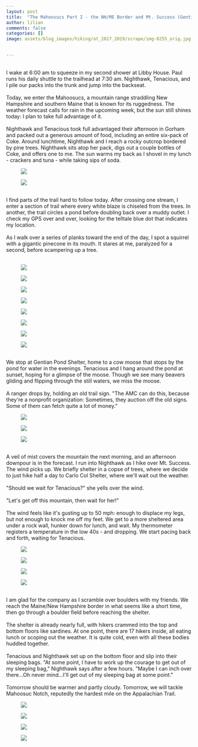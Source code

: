 ```yaml
---
layout: post  
title:  "The Mahoosucs Part I - the NH/ME Border and Mt. Success (Gentian Pond Shelter to Carlo Col Shelter): Days 120-121"  
author: lilian  
comments: false  
categories: []  
image: assets/blog_images/hiking/at_2017_2019/scrape/img-8255_orig.jpg 
                  

---
```

<a></a><br>I wake at 6:00 am to squeeze in my second shower at Libby House. Paul runs his daily shuttle to the trailhead at 7:30 am. Nighthawk, Tenacious, and I pile our packs into the trunk and jump into the backseat.<br><a></a><br>Today, we enter the Mahoosucs, a mountain range straddling New Hampshire and southern Maine that is known for its ruggedness. The weather forecast calls for rain in the upcoming week, but the sun still shines today: I plan to take full advantage of it.<br><a></a><br>Nighthawk and Tenacious took full advantaged their afternoon in Gorham and packed out a generous amount of food, including an entire six-pack of Coke. Around lunchtime, Nighthawk and I reach a rocky outcrop bordered by pine trees. Nighthawk sits atop her pack, digs out a couple bottles of Coke, and offers one to me. The sun warms my back as I shovel in my lunch - crackers and tuna - while taking sips of soda.<br>

<figure><img src="{{site.baseurl}}/assets/blog_images/hiking/at_2017_2019/scrape/img-8255_orig.jpg" ></figure>

<figure><img src="{{site.baseurl}}/assets/blog_images/hiking/at_2017_2019/scrape/img-8257_orig.jpg" ></figure>

<a></a><br>I find parts of the trail hard to follow today. After crossing one stream, I enter a section of trail where every white blaze is chiseled from the trees. In another, the trail circles a pond before doubling back over a muddy outlet. I check my GPS over and over, looking for the telltale blue dot that indicates my location.<br><a></a><br>As I walk over a series of planks toward the end of the day, I spot a squirrel with a gigantic pinecone in its mouth. It stares at me, paralyzed for a second, before scampering up a tree.<br><br>

<figure><img src="{{site.baseurl}}/assets/blog_images/hiking/at_2017_2019/scrape/img-8258_orig.jpg" ></figure>

<figure><img src="{{site.baseurl}}/assets/blog_images/hiking/at_2017_2019/scrape/img-8259_orig.jpg" ></figure>

<figure><img src="{{site.baseurl}}/assets/blog_images/hiking/at_2017_2019/scrape/img-8261_orig.jpg" ></figure>

<figure><img src="{{site.baseurl}}/assets/blog_images/hiking/at_2017_2019/scrape/img-8262_orig.jpg" ></figure>

<figure><img src="{{site.baseurl}}/assets/blog_images/hiking/at_2017_2019/scrape/img-8263_orig.jpg" ></figure>

<figure><img src="{{site.baseurl}}/assets/blog_images/hiking/at_2017_2019/scrape/img-8267_orig.jpg" ></figure>

<figure><img src="{{site.baseurl}}/assets/blog_images/hiking/at_2017_2019/scrape/img-8268_orig.jpg" ></figure>

<figure><img src="{{site.baseurl}}/assets/blog_images/hiking/at_2017_2019/scrape/img-8273_orig.jpg" ></figure>

<a></a><br>We stop at Gentian Pond Shelter, home to a cow moose that stops by the pond for water in the evenings. Tenacious and I hang around the pond at sunset, hoping for a glimpse of the moose. Though we see many beavers gliding and flipping through the still waters, we miss the moose.<br><a></a><br>A ranger drops by, holding an old trail sign. "The AMC can do this, because they're a nonprofit organization: Sometimes, they auction off the old signs. Some of them can fetch quite a lot of money."<br>

<figure><img src="{{site.baseurl}}/assets/blog_images/hiking/at_2017_2019/scrape/img-8275_orig.jpg" ></figure>

<figure><img src="{{site.baseurl}}/assets/blog_images/hiking/at_2017_2019/scrape/img-8276_orig.jpg" ></figure>

<figure><img src="{{site.baseurl}}/assets/blog_images/hiking/at_2017_2019/scrape/img-8277_orig.jpg" ></figure>

<a></a><br>A veil of mist covers the mountain the next morning, and an afternoon downpour is in the forecast. I run into Nighthawk as I hike over Mt. Success. The wind picks up. We briefly shelter in a copse of trees, where we decide to just hike half a day to Carlo Col Shelter, where we'll wait out the weather.<br><a></a><br>"Should we wait for Tenacious?" she yells over the wind.<br><a></a><br>"Let's get off this mountain, then wait for her!"<br><a></a><br>The wind feels like it's gusting up to 50 mph: enough to displace my legs, but not enough to knock me off my feet. We get to a more sheltered area under a rock wall, hunker down for lunch, and wait. My thermometer registers a temperature in the low 40s - and dropping. We start pacing back and forth, waiting for Tenacious.<br>

<figure><img src="{{site.baseurl}}/assets/blog_images/hiking/at_2017_2019/scrape/img-8278_orig.jpg" ></figure>

<figure><img src="{{site.baseurl}}/assets/blog_images/hiking/at_2017_2019/scrape/img-8279_orig.jpg" ></figure>

<figure><img src="{{site.baseurl}}/assets/blog_images/hiking/at_2017_2019/scrape/img-8281_orig.jpg" ></figure>

<figure><img src="{{site.baseurl}}/assets/blog_images/hiking/at_2017_2019/scrape/img-8282_orig.jpg" ></figure>

<a></a><br>I am glad for the company as I scramble over boulders with my friends. We reach the Maine/New Hampshire border in what seems like a short time, then go through a boulder field before reaching the shelter.<br><a></a><br>The shelter is already nearly full, with hikers crammed into the top and bottom floors like sardines. At one point, there are 17 hikers inside, all eating lunch or scoping out the weather. It is quite cold, even with all these bodies huddled together.<br><a></a><br>Tenacious and Nighthawk set up on the bottom floor and slip into their sleeping bags. "At some point, I have to work up the courage to get out of my sleeping bag," Nighthawk says after a few hours. "Maybe I can inch over there...Oh never mind...I'll get out of my sleeping bag at some point."<br><a></a><br>Tomorrow should be warmer and partly cloudy. Tomorrow, we will tackle Mahoosuc Notch, reputedly the hardest mile on the Appalachian Trail.<br>

<figure><img src="{{site.baseurl}}/assets/blog_images/hiking/at_2017_2019/scrape/img-8285_orig.jpg" ></figure>

<figure><img src="{{site.baseurl}}/assets/blog_images/hiking/at_2017_2019/scrape/img-8289_orig.jpg" ></figure>

<figure><img src="{{site.baseurl}}/assets/blog_images/hiking/at_2017_2019/scrape/img-8290_orig.jpg" ></figure>

<figure><img src="{{site.baseurl}}/assets/blog_images/hiking/at_2017_2019/scrape/img-9521_2_orig.jpg" ></figure>